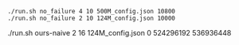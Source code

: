 ```
./run.sh no_failure 4 10 500M_config.json 10800
./run.sh no_failure 2 10 124M_config.json 10000
```
./run.sh ours-naive 2 16 124M_config.json 0
524296192
536936448
